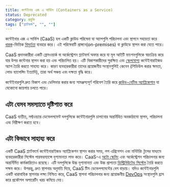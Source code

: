 ```yaml
---
title: কন্টেইনার এজ এ সার্ভিস (Containers as a Service)
status: Deprecated
category: প্রযুক্তি
tags: ["প্ল্যাটফর্ম", "", ""]
---
```


কন্টেইনার এজ এ সার্ভিস (CaaS) হল একটি ক্লাউড পরিষেবা যা অ্যাপগুলি পরিচালনা এবং স্থাপনে সহায়তা করে
[ধারক](/bn/container/)-ভিত্তিক [বিমূর্ততা](/bn/abstraction) ব্যবহার করে।
এই পরিষেবাটি প্রাঙ্গনে(on-premises) বা ক্লাউডে স্থাপন করা যেতে পারে।

CaaS প্রদানকারীরা একটি ফ্রেমওয়ার্ক বা অর্কেস্ট্রেশন প্ল্যাটফর্ম অফার করে যা মূল আইটি ফাংশনগুলিকে স্বয়ংক্রিয় করে যার উপর কন্টেনার স্থাপন করা হয় এবং পরিচালিত হয়।
এটি বিকাশকারীদের সুরক্ষিত এবং [স্কেলযোগ্য](/bn/scalable/) কন্টেইনারাইজড অ্যাপ তৈরি করতে সাহায্য করে।
কারণ ব্যবহারকারীরা তাদের প্রয়োজনীয় সংস্থানগুলিই কেনেন (শিডিউল করার ক্ষমতা, লোড ব্যালেন্সিং ইত্যাদি),
তারা অর্থ সঞ্চয় এবং দক্ষতা বৃদ্ধি করে।

কন্টেইনারগুলি দ্রুত বিকাশ এবং ডেলিভার করার জন্য সামঞ্জস্যপূর্ণ পরিবেশ তৈরি করে [ক্লাউড-নেটিভ অ্যাপ্লিকেশান](/bn/cloud-native-apps/) যা যেকোনো জায়গায় চলতে পারে।

## এটা যেসব সমস্যাতে দৃষ্টিপাত করে

CaaS ব্যতীত, সফ্টওয়্যার ডেভেলপমেন্ট দলগুলিকে কন্টেইনারগুলি চালানোর অন্তর্নিহিত অবকাঠামো স্থাপন, পরিচালনা এবং নিরীক্ষণ করতে হবে।

## এটা কিভাবে সাহায্য করে

একটি CaaS প্ল্যাটফর্মে কন্টেইনারাইজড অ্যাপ্লিকেশন স্থাপন করার সময়,
লগ এগ্রিগেশন এবং মনিটরিং টুলের মাধ্যমে ব্যবহারকারীরা সিস্টেম পারফরম্যান্সে দৃশ্যমানতা লাভ করে।
CaaS-এ [অটো স্কেলিং](/bn/auto-scaling/) এবং অর্কেস্ট্রেশন পরিচালনার জন্য অন্তর্নির্মিত কার্যকারিতাও রয়েছে।
এটি দলগুলিকে উচ্চ দৃশ্যমানতা এবং উচ্চ প্রাপ্যতা [ডিস্ট্রিবিউটেড সিস্টেম](/bn/distributed-systems/) তৈরি করতে সক্ষম করে।
উপরন্তু, দ্রুত স্থাপনার অনুমতি দিয়ে, CaaS টিম ডেভেলপমেন্টের বেগ বাড়ায়।
যদিও কন্টেইনারগুলি একটি ধারাবাহিক স্থাপনার লক্ষ্য নিশ্চিত করে, CaaS স্থাপনা পরিচালনার জন্য প্রয়োজনীয় [DevOps](/devops/) সংস্থানগুলি হ্রাস করে প্রকৌশল অপারেটিং খরচ কমিয়ে দেয়।

